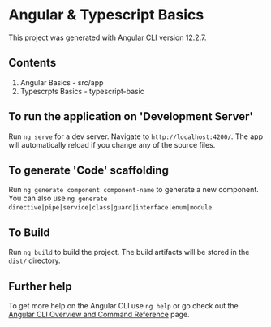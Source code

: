 # Angular & Typescript Basics
This project was generated with [Angular CLI](https://github.com/angular/angular-cli) version 12.2.7.

## Contents
1) Angular Basics - src/app
2) Typescrpts Basics - typescript-basic

## To run the application on 'Development Server'
Run `ng serve` for a dev server. Navigate to `http://localhost:4200/`. The app will automatically reload if you change any of the source files.

## To generate 'Code' scaffolding
Run `ng generate component component-name` to generate a new component. You can also use `ng generate directive|pipe|service|class|guard|interface|enum|module`.

## To Build
Run `ng build` to build the project. The build artifacts will be stored in the `dist/` directory.

## Further help
To get more help on the Angular CLI use `ng help` or go check out the [Angular CLI Overview and Command Reference](https://angular.io/cli) page.

